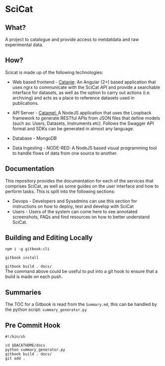 # SciCat

## What?

A project to catalogue and provide access to metdatdata and raw experimental data.

## How?

Scicat is made up of the following technologies:

* Web based frontend - [Catanie](https://github.com/SciCatProject/catanie): An Angular \(2+\) based application that uses ngrx to communicate with the SciCat API and provide a searchable interface for datasets, as well as the option to carry out actions \(i.e. archiving\) and acts as a place to reference datasets used in publications.

* API Server - [Catamel: ](https://github.com/SciCatProject/catamel)A NodeJS application that uses the Loopback framework to generate RESTful APIs from JSON files that define models \(such as: Users, Datasets, Instruments etc\). Follows the Swagger API format and SDKs can be generated in almost any language.

* Database - MongoDB

* Data Ingesting - NODE-RED: A NodeJS based visual programming tool to handle flows of data from one source to another.

## Documentation

This repository provides the documentation for each of the services that comprises SciCat, as well as some guides on the user interface and how to perform tasks. This is split into the following sections:

* Devops - Developers and Sysadmins can use this section for instructions on how to deploy, test and develop with SciCat
* Users - Users of the system can come here to see annotated screenshots, FAQs and find resources on how to better understand SciCat.

## Building and Editing Locally

`npm i -g gitbook-cli`

`gitbook install`

`gitbook build . docs/`  
The command above could be useful to put into a git hook to ensure that a build is made on each push.

## Summaries

The TOC for a Gitbook is read from the `Summary.md`, this can be handled by the python script: `summary_generator.py`

## Pre Commit Hook

```
#!/bin/sh

cd $DACATHOME/docs
python summary_generator.py
gitbook build . docs/
git add .
```



